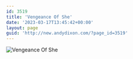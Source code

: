 ```yaml
---
id: 3519
title: 'Vengeance Of She'
date: '2023-03-17T13:45:42+00:00'
layout: page
guid: 'http://new.andydixon.com/?page_id=3519'
---
```


![Vengeance Of She](https://i0.wp.com/assets.g8x2.ldn.idrivee2-23.com/posters/Vengeance%20Of%20She%2001.jpg?w=1200&ssl=1 "Vengeance Of She")